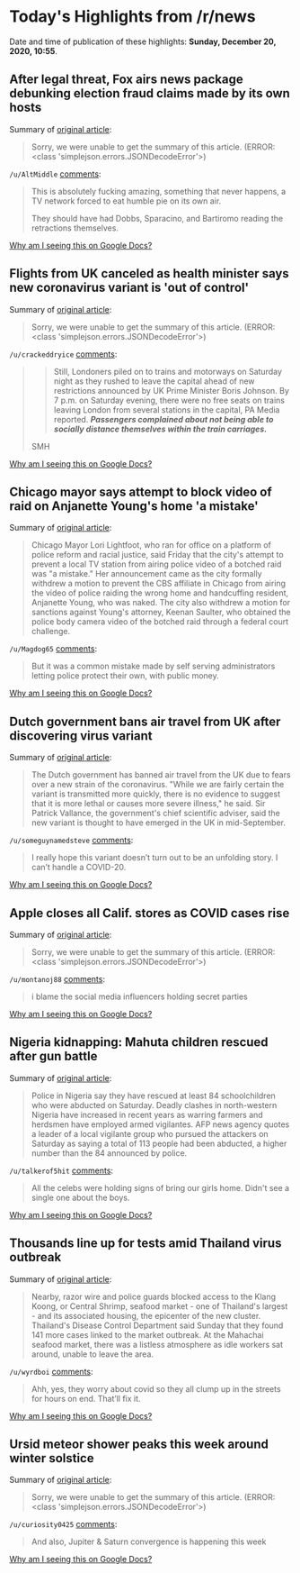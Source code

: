# Today's Highlights from /r/news

Date and time of publication of these highlights: **Sunday, December 20, 2020, 10:55**.

## After legal threat, Fox airs news package debunking election fraud claims made by its own hosts

Summary of [original article](https://www.cnn.com/2020/12/19/business/fox-smartmatic-news-package/index.html):

> Sorry, we were unable to get the summary of this article. (ERROR: <class 'simplejson.errors.JSONDecodeError'>)

`/u/AltMiddle` [comments](https://www.reddit.com/r/news/comments/kgoyjk/after_legal_threat_fox_airs_news_package/):

> This is absolutely fucking amazing, something that never happens, a TV network forced to eat humble pie on its own air.
> 
> They should have had Dobbs, Sparacino, and Bartiromo reading the retractions themselves.

[Why am I seeing this on Google Docs?](https://docs.google.com/document/d/1Dc6We63vOXIZsc0op-Bt4abqkYjXzOigalQqFxmvvbM/edit?usp=sharing)

## Flights from UK canceled as health minister says new coronavirus variant is 'out of control'

Summary of [original article](https://www.cnn.com/2020/12/20/uk/uk-coronavirus-variant-intl-gbr/index.html):

> Sorry, we were unable to get the summary of this article. (ERROR: <class 'simplejson.errors.JSONDecodeError'>)

`/u/crackeddryice` [comments](https://www.reddit.com/r/news/comments/kgvmjk/flights_from_uk_canceled_as_health_minister_says/):

> >Still, Londoners piled on to trains and motorways on Saturday night as they rushed to leave the capital ahead of new restrictions announced by UK Prime Minister Boris Johnson.
> By 7 p.m. on Saturday evening, there were no free seats on trains leaving London from several stations in the capital, PA Media reported. ***Passengers complained about not being able to socially distance themselves within the train carriages.***
> 
> SMH

[Why am I seeing this on Google Docs?](https://docs.google.com/document/d/1Dc6We63vOXIZsc0op-Bt4abqkYjXzOigalQqFxmvvbM/edit?usp=sharing)

## Chicago mayor says attempt to block video of raid on Anjanette Young's home 'a mistake'

Summary of [original article](https://www.nbcnews.com/news/us-news/chicago-mayor-says-attempt-block-video-raid-anjanette-young-s-n1251756):

> Chicago Mayor Lori Lightfoot, who ran for office on a platform of police reform and racial justice, said Friday that the city's attempt to prevent a local TV station from airing police video of a botched raid was "a mistake." Her announcement came as the city formally withdrew a motion to prevent the CBS affiliate in Chicago from airing the video of police raiding the wrong home and handcuffing resident, Anjanette Young, who was naked. The city also withdrew a motion for sanctions against Young's attorney, Keenan Saulter, who obtained the police body camera video of the botched raid through a federal court challenge.

`/u/Magdog65` [comments](https://www.reddit.com/r/news/comments/kgwzhw/chicago_mayor_says_attempt_to_block_video_of_raid/):

> But it was a common mistake made by self serving administrators letting police protect their own, with public money.

[Why am I seeing this on Google Docs?](https://docs.google.com/document/d/1Dc6We63vOXIZsc0op-Bt4abqkYjXzOigalQqFxmvvbM/edit?usp=sharing)

## Dutch government bans air travel from UK after discovering virus variant

Summary of [original article](https://news.sky.com/story/dutch-government-bans-air-travel-from-uk-after-discovering-virus-variant-12168042):

> The Dutch government has banned air travel from the UK due to fears over a new strain of the coronavirus. "While we are fairly certain the variant is transmitted more quickly, there is no evidence to suggest that it is more lethal or causes more severe illness," he said. Sir Patrick Vallance, the government's chief scientific adviser, said the new variant is thought to have emerged in the UK in mid-September.

`/u/someguynamedsteve` [comments](https://www.reddit.com/r/news/comments/kgkkid/dutch_government_bans_air_travel_from_uk_after/):

> I really hope this variant doesn’t turn out to be an unfolding story. I can’t handle a COVID-20.

[Why am I seeing this on Google Docs?](https://docs.google.com/document/d/1Dc6We63vOXIZsc0op-Bt4abqkYjXzOigalQqFxmvvbM/edit?usp=sharing)

## Apple closes all Calif. stores as COVID cases rise

Summary of [original article](https://www.sfgate.com/california-news/article/Apple-closes-all-Calif-stores-as-COVID-cases-rise-15816834.php):

> Sorry, we were unable to get the summary of this article. (ERROR: <class 'simplejson.errors.JSONDecodeError'>)

`/u/montanoj88` [comments](https://www.reddit.com/r/news/comments/kglicz/apple_closes_all_calif_stores_as_covid_cases_rise/):

> i blame the social media influencers holding secret parties

[Why am I seeing this on Google Docs?](https://docs.google.com/document/d/1Dc6We63vOXIZsc0op-Bt4abqkYjXzOigalQqFxmvvbM/edit?usp=sharing)

## Nigeria kidnapping: Mahuta children rescued after gun battle

Summary of [original article](https://www.bbc.co.uk/news/world-africa-55366468):

> Police in Nigeria say they have rescued at least 84 schoolchildren who were abducted on Saturday. Deadly clashes in north-western Nigeria have increased in recent years as warring farmers and herdsmen have employed armed vigilantes. AFP news agency quotes a leader of a local vigilante group who pursued the attackers on Saturday as saying a total of 113 people had been abducted, a higher number than the 84 announced by police.

`/u/talkerof5hit` [comments](https://www.reddit.com/r/news/comments/kgukhq/nigeria_kidnapping_mahuta_children_rescued_after/):

> All the celebs were holding signs of bring our girls home.  Didn't see a single one about the boys.

[Why am I seeing this on Google Docs?](https://docs.google.com/document/d/1Dc6We63vOXIZsc0op-Bt4abqkYjXzOigalQqFxmvvbM/edit?usp=sharing)

## Thousands line up for tests amid Thailand virus outbreak

Summary of [original article](https://abcn.ws/3ansHCW):

> Nearby, razor wire and police guards blocked access to the Klang Koong, or Central Shrimp, seafood market - one of Thailand's largest - and its associated housing, the epicenter of the new cluster. Thailand's Disease Control Department said Sunday that they found 141 more cases linked to the market outbreak. At the Mahachai seafood market, there was a listless atmosphere as idle workers sat around, unable to leave the area.

`/u/wyrdboi` [comments](https://www.reddit.com/r/news/comments/kgskem/thousands_line_up_for_tests_amid_thailand_virus/):

> Ahh, yes, they worry about covid so they all clump up in the streets for hours on end. That’ll fix it.

[Why am I seeing this on Google Docs?](https://docs.google.com/document/d/1Dc6We63vOXIZsc0op-Bt4abqkYjXzOigalQqFxmvvbM/edit?usp=sharing)

## Ursid meteor shower peaks this week around winter solstice

Summary of [original article](https://www.cnn.com/2020/12/20/world/ursid-meteor-shower-2020-scn-trnd/index.html):

> Sorry, we were unable to get the summary of this article. (ERROR: <class 'simplejson.errors.JSONDecodeError'>)

`/u/curiosity0425` [comments](https://www.reddit.com/r/news/comments/kgs8a2/ursid_meteor_shower_peaks_this_week_around_winter/):

> And also, Jupiter & Saturn convergence is happening this week

[Why am I seeing this on Google Docs?](https://docs.google.com/document/d/1Dc6We63vOXIZsc0op-Bt4abqkYjXzOigalQqFxmvvbM/edit?usp=sharing)

